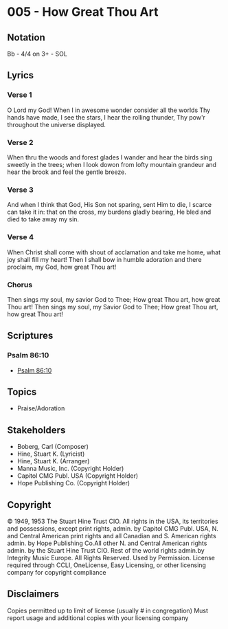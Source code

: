 # 005 - How Great Thou Art

## Notation

Bb - 4/4 on 3+ - SOL

## Lyrics

### Verse 1

O Lord my God! When I in awesome wonder consider all the worlds Thy hands have made, I see the stars, I hear the rolling thunder, Thy pow'r throughout the universe displayed.

### Verse 2

When thru the woods and forest glades I wander and hear the birds sing sweetly in the trees; when I look dowon from lofty mountain grandeur and hear the brook and feel the gentle breeze.

### Verse 3

And when I think that God, His Son not sparing, sent Him to die, I scarce can take it in: that on the cross, my burdens gladly bearing, He bled and died to take away my sin.

### Verse 4

When Christ shall come with shout of acclamation and take me home, what joy shall fill my heart! Then I shall bow in humble adoration and there proclaim, my God, how great Thou art!

### Chorus

Then sings my soul, my savior God to Thee; How great Thou art, how great Thou art! Then sings my soul, my Savior God to Thee; How great Thou art, how great Thou art!


## Scriptures

### Psalm 86:10

- [Psalm 86:10](https://www.biblegateway.com/passage/?search=Psalm%2086%3A10)


## Topics

- Praise/Adoration

## Stakeholders

- Boberg, Carl (Composer)
- Hine, Stuart K. (Lyricist)
- Hine, Stuart K. (Arranger)
- Manna Music, Inc. (Copyright Holder)
- Capitol CMG Publ. USA (Copyright Holder)
- Hope Publishing Co. (Copyright Holder)

## Copyright

© 1949, 1953 The Stuart Hine Trust CIO. All rights in the USA, its territories and possessions, except print rights,
admin. by Capitol CMG Publ. USA, N. and Central American print rights and all Canadian and S. American rights
admin. by Hope Publishing Co.All other N. and Central American rights admin. by the Stuart Hine Trust CIO.
Rest of the world rights admin.by Integrity Music Europe. All Rights Reserved. Used by Permission.
License required through CCLI, OneLicense, Easy Licensing, or other licensing company for copyright compliance

## Disclaimers

Copies permitted up to limit of license (usually # in congregation)
Must report usage and additional copies with your licensing company

